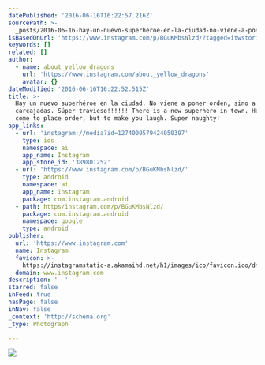 ```yaml
---
datePublished: '2016-06-16T16:22:57.216Z'
sourcePath: >-
  _posts/2016-06-16-hay-un-nuevo-superheroe-en-la-ciudad-no-viene-a-poner-orden.md
isBasedOnUrl: 'https://www.instagram.com/p/BGuKMbsNlzd/?tagged=itwstories'
keywords: []
related: []
author:
  - name: about_yellow_dragons
    url: 'https://www.instagram.com/about_yellow_dragons'
    avatar: {}
dateModified: '2016-06-16T16:22:52.515Z'
title: >-
  Hay un nuevo superhéroe en la ciudad. No viene a poner orden, sino a arrancar
  carcajadas. Súper travieso!!!!!! There is a new superhero in town. He don't
  come to place order, but to make you laugh. Super naughty!
app_links:
  - url: 'instagram://media?id=1274000579424050397'
    type: ios
    namespace: ai
    app_name: Instagram
    app_store_id: '389801252'
  - url: 'https://www.instagram.com/p/BGuKMbsNlzd/'
    type: android
    namespace: ai
    app_name: Instagram
    package: com.instagram.android
  - path: https/instagram.com/p/BGuKMbsNlzd/
    package: com.instagram.android
    namespace: google
    type: android
publisher:
  url: 'https://www.instagram.com'
  name: Instagram
  favicon: >-
    https://instagramstatic-a.akamaihd.net/h1/images/ico/favicon.ico/dfa85bb1fd63.ico
  domain: www.instagram.com
description: '  '
starred: false
inFeed: true
hasPage: false
inNav: false
_context: 'http://schema.org'
_type: Photograph

---
```

![  ](https://scontent.cdninstagram.com/t51.2885-15/s640x640/sh0.08/e35/13402736_1625203311104391_1329932504_n.jpg?ig_cache_key=MTI3NDAwMDU3OTQyNDA1MDM5Nw%3D%3D.2)
